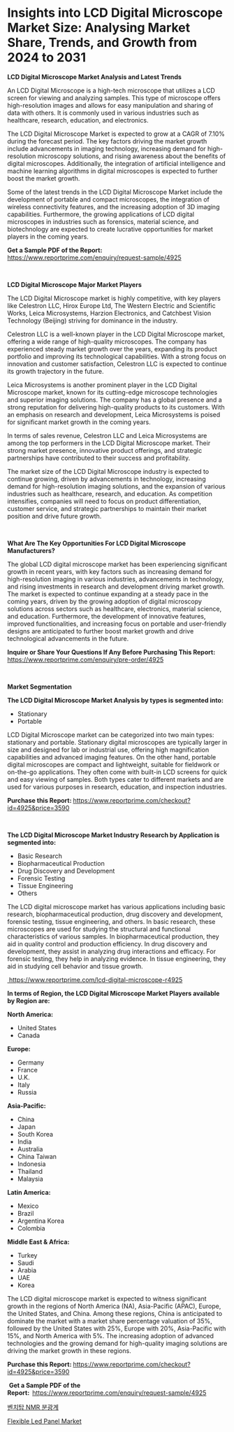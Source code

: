 <p><h1>Insights into LCD Digital Microscope Market Size: Analysing Market Share, Trends, and Growth from 2024 to 2031</h1></p><p><strong>LCD Digital Microscope Market Analysis and Latest Trends</strong></p>
<p><p>An LCD Digital Microscope is a high-tech microscope that utilizes a LCD screen for viewing and analyzing samples. This type of microscope offers high-resolution images and allows for easy manipulation and sharing of data with others. It is commonly used in various industries such as healthcare, research, education, and electronics.</p><p>The LCD Digital Microscope Market is expected to grow at a CAGR of 7.10% during the forecast period. The key factors driving the market growth include advancements in imaging technology, increasing demand for high-resolution microscopy solutions, and rising awareness about the benefits of digital microscopes. Additionally, the integration of artificial intelligence and machine learning algorithms in digital microscopes is expected to further boost the market growth.</p><p>Some of the latest trends in the LCD Digital Microscope Market include the development of portable and compact microscopes, the integration of wireless connectivity features, and the increasing adoption of 3D imaging capabilities. Furthermore, the growing applications of LCD digital microscopes in industries such as forensics, material science, and biotechnology are expected to create lucrative opportunities for market players in the coming years.</p></p>
<p><strong>Get a Sample PDF of the Report:&nbsp;</strong> <a href="https://www.reportprime.com/enquiry/request-sample/4925">https://www.reportprime.com/enquiry/request-sample/4925</a></p>
<p>&nbsp;</p>
<p><strong>LCD Digital Microscope Major Market Players</strong></p>
<p><p>The LCD Digital Microscope market is highly competitive, with key players like Celestron LLC, Hirox Europe Ltd, The Western Electric and Scientific Works, Leica Microsystems, Harzion Electronics, and Catchbest Vision Technology (Beijing) striving for dominance in the industry.</p><p>Celestron LLC is a well-known player in the LCD Digital Microscope market, offering a wide range of high-quality microscopes. The company has experienced steady market growth over the years, expanding its product portfolio and improving its technological capabilities. With a strong focus on innovation and customer satisfaction, Celestron LLC is expected to continue its growth trajectory in the future.</p><p>Leica Microsystems is another prominent player in the LCD Digital Microscope market, known for its cutting-edge microscope technologies and superior imaging solutions. The company has a global presence and a strong reputation for delivering high-quality products to its customers. With an emphasis on research and development, Leica Microsystems is poised for significant market growth in the coming years.</p><p>In terms of sales revenue, Celestron LLC and Leica Microsystems are among the top performers in the LCD Digital Microscope market. Their strong market presence, innovative product offerings, and strategic partnerships have contributed to their success and profitability.</p><p>The market size of the LCD Digital Microscope industry is expected to continue growing, driven by advancements in technology, increasing demand for high-resolution imaging solutions, and the expansion of various industries such as healthcare, research, and education. As competition intensifies, companies will need to focus on product differentiation, customer service, and strategic partnerships to maintain their market position and drive future growth.</p></p>
<p>&nbsp;</p>
<p><strong>What Are The Key Opportunities For LCD Digital Microscope Manufacturers?</strong></p>
<p><p>The global LCD digital microscope market has been experiencing significant growth in recent years, with key factors such as increasing demand for high-resolution imaging in various industries, advancements in technology, and rising investments in research and development driving market growth. The market is expected to continue expanding at a steady pace in the coming years, driven by the growing adoption of digital microscopy solutions across sectors such as healthcare, electronics, material science, and education. Furthermore, the development of innovative features, improved functionalities, and increasing focus on portable and user-friendly designs are anticipated to further boost market growth and drive technological advancements in the future.</p></p>
<p><strong>Inquire or Share Your Questions If Any Before Purchasing This Report:</strong> <a href="https://www.reportprime.com/enquiry/pre-order/4925">https://www.reportprime.com/enquiry/pre-order/4925</a></p>
<p>&nbsp;</p>
<p><strong>Market Segmentation</strong></p>
<p><strong>The LCD Digital Microscope Market Analysis by types is segmented into:</strong></p>
<p><ul><li>Stationary</li><li>Portable</li></ul></p>
<p><p>LCD Digital Microscope market can be categorized into two main types: stationary and portable. Stationary digital microscopes are typically larger in size and designed for lab or industrial use, offering high magnification capabilities and advanced imaging features. On the other hand, portable digital microscopes are compact and lightweight, suitable for fieldwork or on-the-go applications. They often come with built-in LCD screens for quick and easy viewing of samples. Both types cater to different markets and are used for various purposes in research, education, and inspection industries.</p></p>
<p><strong>Purchase this Report:&nbsp;</strong><a href="https://www.reportprime.com/checkout?id=4925&price=3590">https://www.reportprime.com/checkout?id=4925&price=3590</a></p>
<p>&nbsp;</p>
<p><strong>The LCD Digital Microscope Market Industry Research by Application is segmented into:</strong></p>
<p><ul><li>Basic Research</li><li>Biopharmaceutical Production</li><li>Drug Discovery and Development</li><li>Forensic Testing</li><li>Tissue Engineering</li><li>Others</li></ul></p>
<p><p>The LCD digital microscope market has various applications including basic research, biopharmaceutical production, drug discovery and development, forensic testing, tissue engineering, and others. In basic research, these microscopes are used for studying the structural and functional characteristics of various samples. In biopharmaceutical production, they aid in quality control and production efficiency. In drug discovery and development, they assist in analyzing drug interactions and efficacy. For forensic testing, they help in analyzing evidence. In tissue engineering, they aid in studying cell behavior and tissue growth.</p></p>
<p><a href="https://www.reportprime.com/lcd-digital-microscope-r4925">&nbsp;https://www.reportprime.com/lcd-digital-microscope-r4925</a></p>
<p><strong>In terms of Region, the LCD Digital Microscope Market Players available by Region are:</strong></p>
<p>
    <p> <strong> North America: </strong>
        <ul>
            <li>United States</li>
            <li>Canada</li>
        </ul>
        </p> 
    <p> <strong> Europe: </strong>
        <ul>
            <li>Germany</li>
            <li>France</li>
            <li>U.K.</li>
            <li>Italy</li>
            <li>Russia</li>
        </ul>
        </p> 
    <p> <strong> Asia-Pacific: </strong>
        <ul>
            <li>China</li>
            <li>Japan</li>
            <li>South Korea</li>
            <li>India</li>
            <li>Australia</li>
            <li>China Taiwan</li>
            <li>Indonesia</li>
            <li>Thailand</li>
            <li>Malaysia</li>
        </ul>
        </p> 
    <p> <strong> Latin America: </strong>
        <ul>
            <li>Mexico</li>
            <li>Brazil</li>
            <li>Argentina Korea</li>
            <li>Colombia</li>
        </ul>
        </p> 
    <p> <strong> Middle East & Africa: </strong>
        <ul>
            <li>Turkey</li>
            <li>Saudi</li>
            <li>Arabia</li>
            <li>UAE</li>
            <li>Korea</li>
        </ul>
    </p>
    </p>
<p><p>The LCD digital microscope market is expected to witness significant growth in the regions of North America (NA), Asia-Pacific (APAC), Europe, the United States, and China. Among these regions, China is anticipated to dominate the market with a market share percentage valuation of 35%, followed by the United States with 25%, Europe with 20%, Asia-Pacific with 15%, and North America with 5%. The increasing adoption of advanced technologies and the growing demand for high-quality imaging solutions are driving the market growth in these regions.</p></p>
<p><strong>Purchase this Report: </strong><a href="https://www.reportprime.com/checkout?id=4925&price=3590">https://www.reportprime.com/checkout?id=4925&price=3590</a></p>
<p>&nbsp;<strong>Get a Sample PDF of the Report:&nbsp;&nbsp;</strong><a href="https://www.reportprime.com/enquiry/request-sample/4925">https://www.reportprime.com/enquiry/request-sample/4925</a></p>
<p><strong></strong></p>
<p><p><a href="https://github.com/hzumrdvas204296/Market-Research-Report-List-4/blob/main/7410492104327.md">벤치탑 NMR 분광계</a></p><p><a href="https://github.com/faniayasa/Market-Research-Report-List-1/blob/main/flexible-led-panel-market.md">Flexible Led Panel Market</a></p></p>